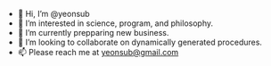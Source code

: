 - 👋 Hi, I’m @yeonsub
- 👀 I’m interested in science, program, and philosophy.
- 🌱 I’m currently prepparing new business.
- 💞️ I’m looking to collaborate on dynamically generated procedures.
- 📫 Please reach me at yeonsub@gmail.com

<!---
yeonsub/yeonsub is a ✨ special ✨ repository because its `README.md` (this file) appears on your GitHub profile.
You can click the Preview link to take a look at your changes.
--->
